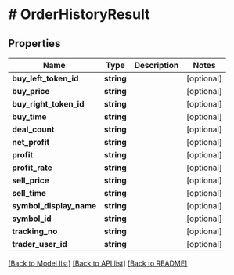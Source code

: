 # # OrderHistoryResult

## Properties

Name | Type | Description | Notes
------------ | ------------- | ------------- | -------------
**buy_left_token_id** | **string** |  | [optional]
**buy_price** | **string** |  | [optional]
**buy_right_token_id** | **string** |  | [optional]
**buy_time** | **string** |  | [optional]
**deal_count** | **string** |  | [optional]
**net_profit** | **string** |  | [optional]
**profit** | **string** |  | [optional]
**profit_rate** | **string** |  | [optional]
**sell_price** | **string** |  | [optional]
**sell_time** | **string** |  | [optional]
**symbol_display_name** | **string** |  | [optional]
**symbol_id** | **string** |  | [optional]
**tracking_no** | **string** |  | [optional]
**trader_user_id** | **string** |  | [optional]

[[Back to Model list]](../../README.md#models) [[Back to API list]](../../README.md#endpoints) [[Back to README]](../../README.md)
